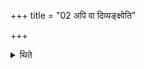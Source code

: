 +++
title = "02 अपि वा दिव्यङ्क्ष्वेति"

+++

<details><summary>थिते</summary>

2. Or rather with divyaṅkṣva[^1] (he anoints) the top part of the Prastara in the Juhū; with antarikṣe'ṅksva[^2] he anoints the
middle (part of the Prastara) in the Upabhr̥t; with pr̥thivyāmaṇkṣva[^3] (he anoints) the root (part of the Prastara) in the Upabhr̥t.  

[^1-3]: These formulae are not found in any earlier text.
</details>
